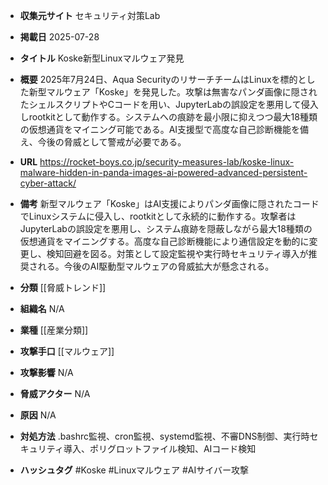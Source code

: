 - **収集元サイト**
セキュリティ対策Lab

- **掲載日**
2025-07-28

- **タイトル**
Koske新型Linuxマルウェア発見

- **概要**
2025年7月24日、Aqua SecurityのリサーチチームはLinuxを標的とした新型マルウェア「Koske」を発見した。攻撃は無害なパンダ画像に隠されたシェルスクリプトやCコードを用い、JupyterLabの誤設定を悪用して侵入しrootkitとして動作する。システムへの痕跡を最小限に抑えつつ最大18種類の仮想通貨をマイニング可能である。AI支援型で高度な自己診断機能を備え、今後の脅威として警戒が必要である。

- **URL**
https://rocket-boys.co.jp/security-measures-lab/koske-linux-malware-hidden-in-panda-images-ai-powered-advanced-persistent-cyber-attack/

- **備考**
新型マルウェア「Koske」はAI支援によりパンダ画像に隠されたコードでLinuxシステムに侵入し、rootkitとして永続的に動作する。攻撃者はJupyterLabの誤設定を悪用し、システム痕跡を隠蔽しながら最大18種類の仮想通貨をマイニングする。高度な自己診断機能により通信設定を動的に変更し、検知回避を図る。対策として設定監視や実行時セキュリティ導入が推奨される。今後のAI駆動型マルウェアの脅威拡大が懸念される。

- **分類**
[[脅威トレンド]]

- **組織名**
N/A

- **業種**
[[産業分類]]

- **攻撃手口**
[[マルウェア]]

- **攻撃影響**
N/A

- **脅威アクター**
N/A

- **原因**
N/A

- **対処方法**
.bashrc監視、cron監視、systemd監視、不審DNS制御、実行時セキュリティ導入、ポリグロットファイル検知、AIコード検知

- **ハッシュタグ**
#Koske #Linuxマルウェア #AIサイバー攻撃
